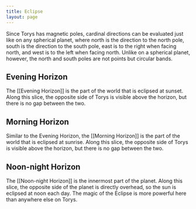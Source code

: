 ```yaml
---
title: Eclipse
layout: page
---
```


Since Torys has magnetic poles, cardinal directions can be evaluated just like on any spherical planet, where north is the direction to the north pole, south is the direction to the south pole, east is to the right when facing north, and west is to the left when facing north. Unlike on a spherical planet, however, the north and south poles are not points but circular bands.

## Evening Horizon

The [[Evening Horizon]] is the part of the world that is eclipsed at sunset. Along this slice, the opposite side of Torys is visible above the horizon, but there is no gap between the two.

## Morning Horizon

Similar to the Evening Horizon, the [[Morning Horizon]] is the part of the world that is eclipsed at sunrise. Along this slice, the opposite side of Torys is visible above the horizon, but there is no gap between the two.

## Noon-night Horizon

The [[Noon-night Horizon]] is the innermost part of the planet. Along this slice, the opposite side of the planet is directly overhead, so the sun is eclipsed at noon each day. The magic of the Eclipse is more powerful here than anywhere else on Torys.
